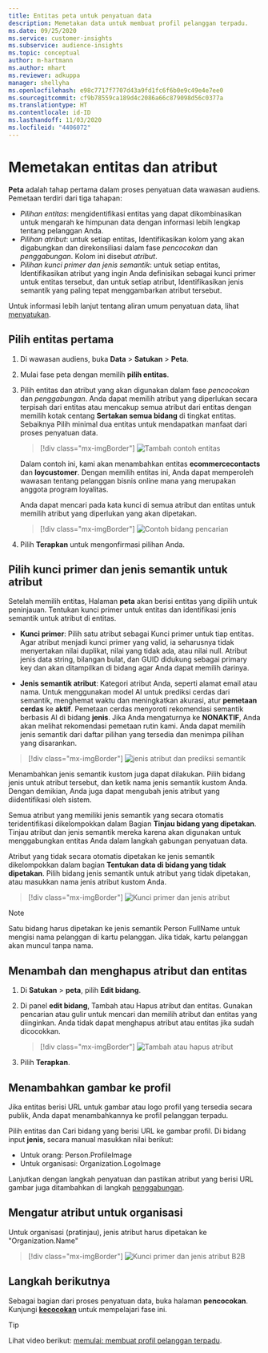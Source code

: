 ```yaml
---
title: Entitas peta untuk penyatuan data
description: Memetakan data untuk membuat profil pelanggan terpadu.
ms.date: 09/25/2020
ms.service: customer-insights
ms.subservice: audience-insights
ms.topic: conceptual
author: m-hartmann
ms.author: mhart
ms.reviewer: adkuppa
manager: shellyha
ms.openlocfilehash: e98c7717f7707d43a9fd1fc6f6b0e9c49e4e7ee0
ms.sourcegitcommit: cf9b78559ca189d4c2086a66c879098d56c0377a
ms.translationtype: HT
ms.contentlocale: id-ID
ms.lasthandoff: 11/03/2020
ms.locfileid: "4406072"
---
```

# <a name="map-entities-and-attributes"></a>Memetakan entitas dan atribut

**Peta** adalah tahap pertama dalam proses penyatuan data wawasan audiens. Pemetaan terdiri dari tiga tahapan:

- *Pilihan entitas*: mengidentifikasi entitas yang dapat dikombinasikan untuk mengarah ke himpunan data dengan informasi lebih lengkap tentang pelanggan Anda.
- *Pilihan atribut*: untuk setiap entitas, Identifikasikan kolom yang akan digabungkan dan direkonsiliasi dalam fase *pencocokan* dan *penggabungan*. Kolom ini disebut *atribut*.
- *Pilihan kunci primer dan jenis semantik*: untuk setiap entitas, Identifikasikan atribut yang ingin Anda definisikan sebagai kunci primer untuk entitas tersebut, dan untuk setiap atribut, Identifikasikan jenis semantik yang paling tepat menggambarkan atribut tersebut.

Untuk informasi lebih lanjut tentang aliran umum penyatuan data, lihat [menyatukan](data-unification.md).

## <a name="select-the-first-entities"></a>Pilih entitas pertama

1. Di wawasan audiens, buka **Data** > **Satukan** > **Peta**.

2. Mulai fase peta dengan memilih **pilih entitas**.

3. Pilih entitas dan atribut yang akan digunakan dalam fase *pencocokan* dan *penggabungan*. Anda dapat memilih atribut yang diperlukan secara terpisah dari entitas atau mencakup semua atribut dari entitas dengan memilih kotak centang **Sertakan semua bidang** di tingkat entitas. Sebaiknya Pilih minimal dua entitas untuk mendapatkan manfaat dari proses penyatuan data.

   > [!div class="mx-imgBorder"]
   > ![Tambah contoh entitas](media/data-manager-configure-map-add-entities-example.png "Tambah contoh entitas")

   Dalam contoh ini, kami akan menambahkan entitas **ecommercecontacts** dan **loycustomer**. Dengan memilih entitas ini, Anda dapat memperoleh wawasan tentang pelanggan bisnis online mana yang merupakan anggota program loyalitas.
   
   Anda dapat mencari pada kata kunci di semua atribut dan entitas untuk memilih atribut yang diperlukan yang akan dipetakan.
   
     > [!div class="mx-imgBorder"]
   > ![Contoh bidang pencarian](media/data-manager-configure-map-search-fields-example.png "Contoh bidang pencarian")

4. Pilih **Terapkan** untuk mengonfirmasi pilihan Anda.

## <a name="select-primary-key-and-semantic-type-for-attributes"></a>Pilih kunci primer dan jenis semantik untuk atribut

Setelah memilih entitas, Halaman **peta** akan berisi entitas yang dipilih untuk peninjauan. Tentukan kunci primer untuk entitas dan identifikasi jenis semantik untuk atribut di entitas.

- **Kunci primer**: Pilih satu atribut sebagai Kunci primer untuk tiap entitas. Agar atribut menjadi kunci primer yang valid, ia seharusnya tidak menyertakan nilai duplikat, nilai yang tidak ada, atau nilai null. Atribut jenis data string, bilangan bulat, dan GUID didukung sebagai primary key dan akan ditampilkan di bidang agar Anda dapat memilih darinya.

- **Jenis semantik atribut**: Kategori atribut Anda, seperti alamat email atau nama. Untuk menggunakan model AI untuk prediksi cerdas dari semantik, menghemat waktu dan meningkatkan akurasi, atur **pemetaan cerdas** ke **aktif**. Pemetaan cerdas menyoroti rekomendasi semantik berbasis AI di bidang **jenis**. Jika Anda mengaturnya ke **NONAKTIF**, Anda akan melihat rekomendasi pemetaan rutin kami. Anda dapat memilih jenis semantik dari daftar pilihan yang tersedia dan menimpa pilihan yang disarankan.

> [!div class="mx-imgBorder"]
> ![jenis atribut dan prediksi semantik](media/data-manager-configure-map-add-attributes-semantic-prediction.png "jenis atribut dan prediksi semantik")

Menambahkan jenis semantik kustom juga dapat dilakukan. Pilih bidang jenis untuk atribut tersebut, dan ketik nama jenis semantik kustom Anda. Dengan demikian, Anda juga dapat mengubah jenis atribut yang diidentifikasi oleh sistem.

Semua atribut yang memiliki jenis semantik yang secara otomatis teridentifikasi dikelompokkan dalam Bagian **Tinjau bidang yang dipetakan**. Tinjau atribut dan jenis semantik mereka karena akan digunakan untuk menggabungkan entitas Anda dalam langkah gabungan penyatuan data.

Atribut yang tidak secara otomatis dipetakan ke jenis semantik dikelompokkan dalam bagian **Tentukan data di bidang yang tidak dipetakan**. Pilih bidang jenis semantik untuk atribut yang tidak dipetakan, atau masukkan nama jenis atribut kustom Anda.

> [!div class="mx-imgBorder"]
> ![Kunci primer dan jenis atribut](media/data-manager-configure-map-add-attributes.png "Kunci primer dan jenis atribut")

> [!NOTE]
> Satu bidang harus dipetakan ke jenis semantik Person FullName untuk mengisi nama pelanggan di kartu pelanggan. Jika tidak, kartu pelanggan akan muncul tanpa nama. 

## <a name="add-and-remove-attributes-and-entities"></a>Menambah dan menghapus atribut dan entitas

1. Di **Satukan** > **peta**, pilih **Edit bidang**.

2. Di panel **edit bidang**, Tambah atau Hapus atribut dan entitas. Gunakan pencarian atau gulir untuk mencari dan memilih atribut dan entitas yang diinginkan. Anda tidak dapat menghapus atribut atau entitas jika sudah dicocokkan.

   > [!div class="mx-imgBorder"]
   > ![Tambah atau hapus atribut](media/configure-data-map-edit.png "Tambah atau hapus atribut")

3. Pilih **Terapkan**.

## <a name="add-images-to-profiles"></a>Menambahkan gambar ke profil

Jika entitas berisi URL untuk gambar atau logo profil yang tersedia secara publik, Anda dapat menambahkannya ke profil pelanggan terpadu.

Pilih entitas dan Cari bidang yang berisi URL ke gambar profil. Di bidang input **jenis**, secara manual masukkan nilai berikut: 
- Untuk orang: Person.ProfileImage
- Untuk organisasi: Organization.LogoImage

Lanjutkan dengan langkah penyatuan dan pastikan atribut yang berisi URL gambar juga ditambahkan di langkah [penggabungan](merge-entities.md).

## <a name="set-attributes-for-organizations"></a>Mengatur atribut untuk organisasi

Untuk organisasi (pratinjau), jenis atribut harus dipetakan ke "Organization.Name"
> [!div class="mx-imgBorder"]
> ![Kunci primer dan jenis atribut B2B](media/configure-data-map-edit-b2b.png "Kunci primer dan jenis atribut atribut")

## <a name="next-step"></a>Langkah berikutnya

Sebagai bagian dari proses penyatuan data, buka halaman **pencocokan**. Kunjungi [**kecocokan**](match-entities.md) untuk mempelajari fase ini.

> [!TIP]
> Lihat video berikut: [memulai: membuat profil pelanggan terpadu](https://youtu.be/oBfGEhucAxs).
